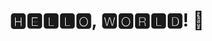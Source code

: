 <h1 align="center">
  🅷🅴🅻🅻🅾, 🆆🅾🆁🅻🅳! 👋  </h1>

<!--
**TeddyArm/TeddyArm** is a ✨ _special_ ✨ repository because its `README.md` (this file) appears on your GitHub profile.

Here are some ideas to get you started:

- 🔭 I’m currently working on ...
- 🌱 I’m currently learning ...
- 👯 I’m looking to collaborate on ...
- 🤔 I’m looking for help with ...
- 💬 Ask me about ...
- 📫 How to reach me: ...
- 😄 Pronouns: ...
- ⚡ Fun fact: ...
-->
